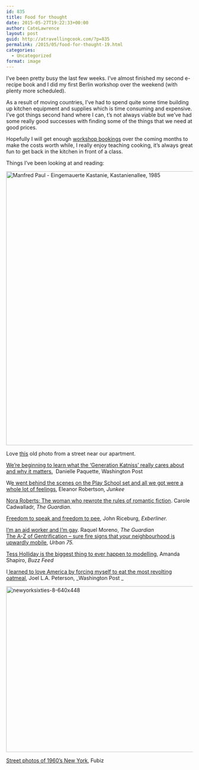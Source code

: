 ```yaml
---
id: 835
title: Food for thought
date: 2015-05-27T19:22:33+00:00
author: CateLawrence
layout: post
guid: http://atravellingcook.com/?p=835
permalink: /2015/05/food-for-thought-19.html
categories:
  - Uncategorized
format: image
---
```

I&#8217;ve been pretty busy the last few weeks. I&#8217;ve almost finished my second e-recipe book and I did my first Berlin workshop over the weekend (with plenty more scheduled).



As a result of moving countries, I&#8217;ve had to spend quite some time building up kitchen equipment and supplies which is time consuming and expensive. I&#8217;ve got things second hand where I can, t&#8217;s not always viable but we&#8217;ve had some really good successes with finding some of the things that we need at good prices.

Hopefully I will get enough [workshop bookings](http://atravellingcook.com/cooking-classes) over the coming months to make the costs worth while, I really enjoy teaching cooking, it&#8217;s always great fun to get back in the kitchen in front of a class.

Things I&#8217;ve been looking at and reading:

[<img class="aligncenter size-full wp-image-965" src="atc-migrate/2015/05/09-Manfred-Paul_Kastanienallee.jpg" alt="Manfred Paul - Eingemauerte Kastanie, Kastanienallee, 1985" width="620" height="740" />](atc-migrate/2015/05/09-Manfred-Paul_Kastanienallee.jpg)

Love [this](http://www.zeit.de/wissen/geschichte/2013-02/fs-manfred-paul/seite-11) old photo from a street near our apartment.

[We&#8217;re beginning to learn what the &#8216;Generation Katniss&#8217; really cares about and why it matters.](http://www.washingtonpost.com/blogs/wonkblog/wp/2015/04/27/were-beginning-to-learn-what-the-generation-katniss-really-cares-about/?tid=sm_fb)  Danielle Paquette, Washington Post

W[e went behind the scenes on the Play School set and all we got were a whole lot of feelings](http://junkee.com/we-went-behind-the-scenes-on-the-play-school-set-and-all-we-got-were-a-whole-lot-of-feelings/56994?utm_source=The+Shortlist+Daily&utm_campaign=3a69251b92-The_Shortlist_Daily_19_May_2015&utm_medium=email&utm_term=0_7870ce0889-3a69251b92-273228197), Eleanor Robertson, _Junkee_

[Nora Roberts: The woman who rewrote the rules of romantic fiction](http://www.theguardian.com/books/2011/nov/20/nora-roberts-interview-romance-fiction). Carole Cadwalladr, _The Guardian_.

[Freedom to speak and freedom to pee](http://www.exberliner.com/blogs/the-blog/freedom-to-speak-and-freedom-to-pee/), John Riceburg, _Exberliner._

<div class="index-page-header__image-wrapper index-page-header__image-wrapper--contributor-circle">
  <a href="http://www.theguardian.com/global-development-professionals-network/2015/mar/12/im-an-aid-worker-and-im-gay-lgbt-ngos">I&#8217;m an aid worker and I&#8217;m gay</a>. Raquel Moreno, <em>The Guardian</em>


<div class="index-page-header__image-wrapper index-page-header__image-wrapper--contributor-circle">


<div class="index-page-header__image-wrapper index-page-header__image-wrapper--contributor-circle">
  <a href="The%20A – Z of Gentrification – sure-fire signs that your neighbourhood is upwardly mobile">The A-Z of Gentrification &#8211; sure fire signs that your neighbourhood is upwardly mobile</a>, <em>Urban 75.</em>


<div class="index-page-header__image-wrapper index-page-header__image-wrapper--contributor-circle">


[Tess Holliday is the biggest thing to ever happen to modelling,](http://www.buzzfeed.com/ashapiro009/tess-holliday-plus-size-model#.wnoEojOgZ) Amanda Shapiro, _Buzz Feed_

I[ learned to love America by forcing myself to eat the most revolting oatmeal](http://www.washingtonpost.com/posteverything/wp/2015/05/07/i-learned-to-love-america-by-forcing-myself-to-eat-the-most-revolting-oatmeal/), Joel L.A. Peterson, _Washington Post _

[<img class="aligncenter size-full wp-image-966" src="atc-migrate/2015/05/newyorksixties-8-640x448.jpg" alt="newyorksixties-8-640x448" width="640" height="448" />](atc-migrate/2015/05/newyorksixties-8-640x448.jpg)

[Street photos of 1960&#8217;s New York](http://www.fubiz.net/2015/05/11/street-photos-of-1960s-new-york/), Fubiz